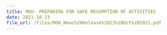 ```yaml
---
title: MOH- PREPARING FOR SAFE RESUMPTION OF ACTIVITIES
date: 2021-10-23
file_url: /files/MOH_News%20Release%2023%20Oct%202021.pdf
---
```

